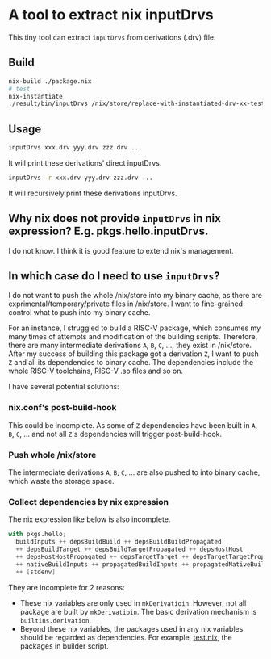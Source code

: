 # A tool to extract nix inputDrvs

This tiny tool can extract `inputDrvs` from derivations (.drv) file.

## Build

```bash
nix-build ./package.nix
# test
nix-instantiate
./result/bin/inputDrvs /nix/store/replace-with-instantiated-drv-xx-test-inputDrvs.drv
```

## Usage

```bash
inputDrvs xxx.drv yyy.drv zzz.drv ...
```

It will print these derivations' direct inputDrvs.

```bash
inputDrvs -r xxx.drv yyy.drv zzz.drv ...
```

It will recursively print these derivations inputDrvs.

## Why nix does not provide `inputDrvs` in nix expression? E.g. pkgs.hello.inputDrvs.

I do not know.
I think it is good feature to extend nix's management.

## In which case do I need to use `inputDrvs`?

I do not want to push the whole /nix/store into my binary cache,
as there are exprimental/temporary/private files in /nix/store.
I want to fine-grained control what to push into my binary cache.

For an instance, I struggled to build a RISC-V package, which consumes my many times of attempts and modification of the building scripts.
Therefore, there are many intermediate derivations `A`, `B`, `C`, ..., they exist in /nix/store.
After my success of building this package got a derivation `Z`, I want to push `Z` and all its dependencies to binary cache.
The dependencies include the whole RISC-V toolchains, RISC-V .so files and so on.

I have several potential solutions:

### nix.conf's post-build-hook

This could be incomplete.
As some of `Z` dependencies have been built in `A`, `B`, `C`, ... and not all `Z`'s dependencies will trigger post-build-hook.

### Push whole /nix/store

The intermediate derivations `A`, `B`, `C`, ... are also pushed to into binary cache, which waste the storage space.

### Collect dependencies by nix expression

The nix expression like below is also incomplete.

```nix
with pkgs.hello;
  buildInputs ++ depsBuildBuild ++ depsBuildBuildPropagated
  ++ depsBuildTarget ++ depsBuildTargetPropagated ++ depsHostHost
  ++ depsHostHostPropagated ++ depsTargetTarget ++ depsTargetTargetPropagated
  ++ nativeBuildInputs ++ propagatedBuildInputs ++ propagatedNativeBuildInputs
  ++ [stdenv]
```

They are incomplete for 2 reasons:

* These nix variables are only used in `mkDerivatioin`.
  However, not all package are built by `mkDerivatioin`.
  The basic derivation mechanism is `builtins.derivation`.
* Beyond these nix variables, the packages used in any nix variables should be regarded as dependencies.
  For example, [test.nix](./test.nix), the packages in builder script.
